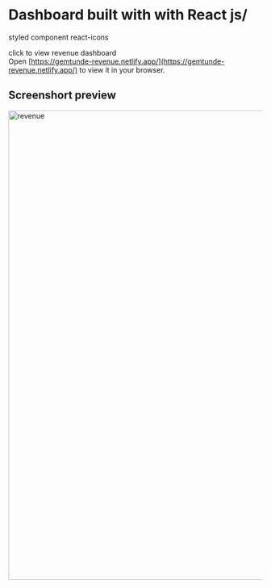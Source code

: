 # Dashboard built with with React js/

styled component
react-icons

click to view revenue dashboard\
Open [https://gemtunde-revenue.netlify.app/](https://gemtunde-revenue.netlify.app/) to view it in your browser.

## Screenshort preview

<img width="931" alt="revenue" src="https://user-images.githubusercontent.com/52404803/189475797-266a2e47-61fb-40a8-909a-245577222918.png">
